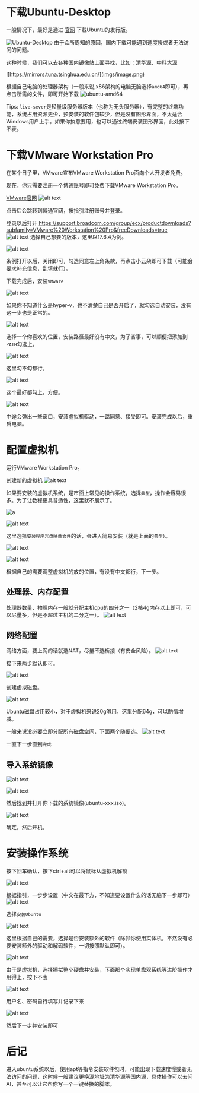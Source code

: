 # 下载Ubuntu-Desktop
一般情况下，最好是通过 [官网](https://ubuntu.com/download/desktop) 下载Ubuntu的发行版。

![Ubuntu-Desktop](imgs/image-1.png)
由于众所周知的原因，国内下载可能遇到速度慢或者无法访问的问题。

这种时候，我们可以去各种国内镜像站上面寻找，比如：[清华源](https://mirrors.tuna.tsinghua.edu.cn/ubuntu-releases/)、[中科大源](https://mirrors.ustc.edu.cn/ubuntu-releases/)

![https://mirrors.tuna.tsinghua.edu.cn/](imgs/image.png)

根据自己电脑的处理器架构（一般来说,x86架构的电脑无脑选择`amd64`即可），再点击所需的文件，即可开始下载
![ubuntu-amd64](imgs/image-2.png)

Tips: `live-sever`是轻量级服务器版本（也称为无头服务器），有完整的终端功能，系统占用资源更少，预安装的软件包较少，但是没有图形界面，不太适合Windows用户上手。如果你执意要用，也可以通过终端安装图形界面，此处按下不表。

# 下载VMware Workstation Pro
在某个日子里，VMware宣布VMware Workstation Pro面向个人开发者免费。

现在，你只需要注册一个博通账号即可免费下载VMware Workstation Pro。

[VMware官网](https://www.vmware.com/products/desktop-hypervisor/workstation-and-fusion)
![alt text](imgs/image-3.png)

点击后会跳转到博通官网，按指引注册账号并登录。

登录以后打开 https://support.broadcom.com/group/ecx/productdownloads?subfamily=VMware%20Workstation%20Pro&freeDownloads=true<br>
![alt text](imgs/image-4.png)
选择自己想要的版本，这里以17.6.4为例。

![alt text](imgs/image-6.png)

条例打开以后，关闭即可，勾选同意左上角条款，再点击小云朵即可下载（可能会要求补充信息，乱填就行）。

下载完成后，安装`VMware`

![alt text](imgs/image-8.png)

如果你不知道什么是hyper-v，也不清楚自己是否开启了，就勾选自动安装，没有这一步也是正常的。

![alt text](imgs/image-9.png)

选择一个你喜欢的位置，安装路径最好没有中文，为了省事，可以顺便把添加到`PATH`勾选上。

![alt text](imgs/image-10.png)

这里勾不勾都行。

![alt text](imgs/image-11.png)

这个最好都勾上，方便。

![alt text](imgs/image-12.png)

中途会弹出一些窗口，安装虚拟机驱动，一路同意、接受即可。安装完成以后，重启电脑。

# 配置虚拟机
运行VMware Workstation Pro。

创建新的虚拟机
![alt text](imgs/image-13.png)

如果要安装的虚拟机系统，是市面上常见的操作系统，选择`典型`，操作会容易很多。为了让教程更具普适性，这里就不展示了。

![a](imgs/image-14.png)

![alt text](imgs/image-15.png)

这里选择`安装程序光盘映像文件`的话，会进入简易安装（就是上面的`典型`）。

![alt text](imgs/image-16.png)

![alt text](imgs/image-17.png)

根据自己的需要调整虚拟机的放的位置，有没有中文都行，下一步。
## 处理器、内存配置

处理器数量、物理内存一般就分配主机cpu的四分之一（2核4g内存以上即可，可以尽量多，但是不超过主机的二分之一）。
![alt text](imgs/image-19.png)


## 网络配置
网络方面，要上网的话就选NAT，尽量不选桥接（有安全风险）。
![alt text](imgs/image-20.png)

接下来两步默认即可。

![alt text](imgs/image-21.png)

创建虚拟磁盘。

![alt text](imgs/image-22.png)

Ubuntu磁盘占用较小，对于虚拟机来说20g够用，这里分配64g，可以酌情增减。

一般来说没必要立即分配所有磁盘空间，下面两个随便选。
![alt text](imgs/image-24.png)

一直下一步直到`完成`


## 导入系统镜像

![alt text](imgs/image-25.png)

![alt text](imgs/image-26.png)

然后找到并打开你下载的系统镜像(ubuntu-xxx.iso)。

![alt text](imgs/image-27.png)

确定，然后开机。

# 安装操作系统
按下回车确认，按下ctrl+alt可以将鼠标从虚拟机解锁

![alt text](imgs/image-28.png)

根据指引，一步步设置（中文在最下方，不知道要设置什么的话无脑下一步即可）
![alt text](imgs/image-29.png)

选择`安装Ubuntu`

![alt text](imgs/image-30.png)

这里根据自己的需要，选择是否安装额外的软件（除非你使用实体机，不然没有必要安装额外的驱动和解码软件，一切按照默认即可）。

![alt text](imgs/image-32.png)

由于是虚拟机，选择擦拭整个硬盘并安装，下面那个实现单盘双系统等进阶操作才用得上，按下不表

![alt text](imgs/image-33.png)

用户名、密码自行填写并记录下来

![alt text](imgs/image-34.png)

然后下一步并安装即可

# 后记

进入ubuntu系统以后，使用apt等指令安装软件包时，可能出现下载速度慢或者无法访问的问题，这时候一般建议更换源地址为清华源等国内源，具体操作可以去问AI，甚至可以让它帮你写一个一键替换的脚本。
